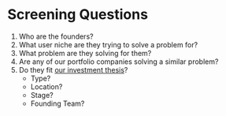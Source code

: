 # Screening Questions

1. Who are the founders?
2. What user niche are they trying to solve a problem for?
3. What problem are they solving for them?
4. Are any of our portfolio companies solving a similar problem?
5. Do they fit [our investment thesis](/README.md#our-investment-thesis)?
	- Type?
	- Location?
	- Stage?
	- Founding Team?